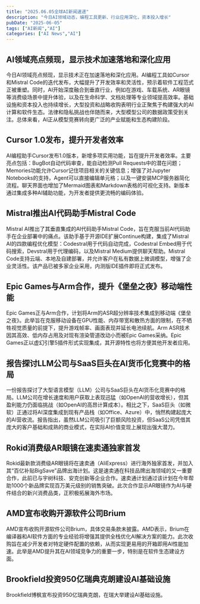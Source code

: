```yaml
---
title: "2025.06.05全球AI新闻速递"
description: "今日AI领域动态，编程工具更新、行业应用深化，资本投入增长"
pubDate: "2025-06-05"
tags: ["AI新闻","AI"]
categories: ["AI News","AI"]
---
```

## AI领域亮点频现，显示技术加速落地和深化应用
今日AI领域亮点频现，显示技术正在加速落地和深化应用。AI编程工具如Cursor和Mistral Code的迭代发布，大幅提升了开发效率和灵活性，预示着软件工程范式正被重塑。同时，AI开始深度融合到垂直行业，例如在游戏、车载系统、AR眼镜等消费级场景中提升体验，以及在生命科学、文档处理等专业领域提高效率。基础设施和资本投入也持续增长，大型投资和战略收购表明行业正聚焦于构建强大的AI计算和软件生态。法律和隐私挑战也伴随而来，大型模型公司的数据政策受到关注。总体来看，AI正从模型竞赛转向更广泛的产业赋能和生态构建阶段。

## Cursor 1.0发布，提升开发者效率
AI编程助手Cursor发布1.0版本，新增多项实用功能，旨在提升开发者效率。主要亮点包括：BugBot自动代码审查，能自动检测Pull Requests中的潜在问题；Memories功能允许Cursor记住项目相关的关键信息；增强了对Jupyter Notebooks的支持，Agent可以直接编辑单元格；以及一键安装MCP服务器简化流程。聊天界面也增加了Mermaid图表和Markdown表格的可视化支持。新版本通过集成多种AI辅助功能，为开发者提供更流畅的编码体验。

## Mistral推出AI代码助手Mistral Code
Mistral AI推出了其垂直集成的AI代码助手Mistral Code，旨在克服当前AI代码助手在企业部署中的痛点。该助手基于开源IDE扩展Continue构建，集成了Mistral AI的四款编程优化模型：Codestral用于代码自动完成，Codestral Embed用于代码搜索，Devstral用于代理编码，以及Mistral Medium提供聊天帮助。Mistral Code支持云端、本地及自建部署，并允许客户在私有数据上微调模型，增强了企业灵活性。该产品已被多家企业采用，内测版IDE插件即将正式发布。

## Epic Games与Arm合作，提升《堡垒之夜》移动端性能
Epic Games正与Arm合作，计划将Arm的ASR超分辨率技术集成到移动端《堡垒之夜》。此举旨在克服移动设备在GPU性能、内存带宽和散热方面的限制，在不牺牲视觉质量的前提下，提升游戏帧率、画面表现并延长电池续航。Arm ASR技术因其高效、低内存占用及对现有渲染管道改动小而被Epic Games采纳。Epic Games正以虚幻引擎5插件形式实现集成，其开源特性也将方便其他开发者应用。

## 报告探讨LLM公司与SaaS巨头在AI货币化竞赛中的格局
一份报告探讨了大型语言模型（LLM）公司与SaaS巨头在AI货币化竞赛中的格局。LLM公司在增长速度和用户获取上表现迅猛（如OpenAI的营收增长），但其盈利能力仍面临挑战（如OpenAI的高昂计算成本）。相比之下，SaaS巨头（如微软）正通过将AI深度集成到现有产品栈（如Office、Azure）中，悄然构建起庞大的AI营收流。报告指出，虽然LLM公司吸引了巨额风险投资，但SaaS公司凭借其庞大的客户基础和成熟的商业模式，在实际AI价值变现上展现出强大潜力。

## Rokid消费级AR眼镜在速卖通独家首发
Rokid最新款消费级AR眼镜将在速卖通（AliExpress）进行海外独家首发，并加入其“百亿补贴BigSave”品牌出海计划。这是速卖通在科技品牌出海领域的又一重要合作，此前已与宇树科技、安克创新等企业合作。速卖通计划通过该计划在今年帮助1000个新品牌实现百万美元级别的销售突破。此次合作显示AR眼镜作为AI与硬件结合的新兴消费品类，正积极拓展海外市场。

## AMD宣布收购开源软件公司Brium
AMD宣布收购开源软件公司Brium，具体交易条款未披露。AMD表示，Brium在编译器和AI软件方面的专业经验将增强其提供全栈优化AI解决方案的能力。此次收购旨在减少开发者对特定硬件配置的依赖，从而实现更易用的开箱即用AI性能加速。此举是AMD提升其在AI领域竞争力的重要一步，特别是在软件生态建设方面。

## Brookfield投资950亿瑞典克朗建设AI基础设施
Brookfield博枫宣布投资950亿瑞典克朗，在瑞大举建设AI基础设施。